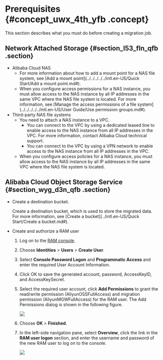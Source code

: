 # Prerequisites {#concept_uwx_4th_yfb .concept}

This section describes what you must do before creating a migration job.

## Network Attached Storage {#section_l53_fln_qfb .section}

-   Alibaba Cloud NAS
    -   For more information about how to add a mount point for a NAS file system, see [Add a mount point](../../../../../intl.en-US/Quick Start/Add a mount point.md#).
    -   When you configure access permissions for a NAS instance, you must allow access to the NAS instance by all IP addresses in the same VPC where the NAS file system is located. For more information, see [Manage the access permissions of a file system](../../../../../intl.en-US/User Guide/Use permission groups.md#).
-   Third-party NAS file systems
    -   You need to attach a NAS instance to a VPC.
        -   You can connect to the VPC by using a dedicated leased line to enable access to the NAS instance from all IP addresses in the VPC. For more information, contact Alibaba Cloud technical support.
        -   You can connect to the VPC by using a VPN network to enable access to the NAS instance from all IP addresses in the VPC.
    -   When you configure access policies for a NAS instance, you must allow access to the NAS instance by all IP addresses in the same VPC where the NAS file system is located.

## Alibaba Cloud Object Storage Service {#section_wyg_d3n_qfb .section}

-   Create a destination bucket.

    Create a destination bucket, which is used to store the migrated data. For more information, see [Create a bucket](../intl.en-US/Quick Start/Create a bucket.md#).

-   Create and authorize a RAM user
    1.  Log on to the [RAM console](https://ram.console.aliyun.com).
    2.  Choose **Identities** \> **Users** \> **Create User**.
    3.  Select **Console Password Logon** and **Programmatic Access** and enter the required User Account Information.
    4.  Click OK to save the generated account, password, AccessKeyID, and AccessKeySecret.
    5.  Select the required user account, click **Add Permissions** to grant the read/write permission \(AliyunOSSFullAccess\) and migration permission \(AliyunMGWFullAccess\) for the RAM user. The Add Permissions dialog is shown in the following figure.

        ![](http://static-aliyun-doc.oss-cn-hangzhou.aliyuncs.com/assets/img/40745/155730981021235_en-US.png)

    6.  Choose **OK** \> **Finished**.
    7.  In the left-side navigation pane, select **Overview**, click the link in the **RAM user logon** section, and enter the username and password of the new RAM user to log on to the console.

        ![](http://static-aliyun-doc.oss-cn-hangzhou.aliyuncs.com/assets/img/40745/155730981034662_en-US.png)


